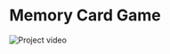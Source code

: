 # Memory Card Game

![Project video](https://github.com/jabaaq/Memory-Card/assets/113661042/db1cd285-1365-408f-9a7a-372a9ebfd9ce)
